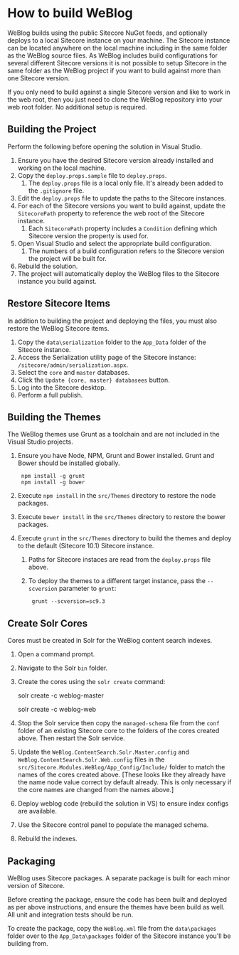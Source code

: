 # How to build WeBlog #

WeBlog builds using the public Sitecore NuGet feeds, and optionally deploys to a local Sitecore instance on your machine. The Sitecore instance can be located anywhere on the local machine including in the same folder as the WeBlog source files. As WeBlog includes build configurations for several different Sitecore versions it is not possible to setup Sitecore in the same folder as the WeBlog project if you want to build against more than one Sitecore version.

If you only need to build against a single Sitecore version and like to work in the web root, then you just need to clone the WeBlog repository into your web root folder. No additional setup is required.

## Building the Project ##

Perform the following before opening the solution in Visual Studio.

1. Ensure you have the desired Sitecore version already installed and working on the local machine.
1. Copy the `deploy.props.sample` file to `deploy.props`.
	1. The `deploy.props` file is a local only file. It's already been added to the `.gitignore` file.
1. Edit the `deploy.props` file to update the paths to the Sitecore instances.
1. For each of the Sitecore versions you want to build against, update the `SitecorePath` property to reference the web root of the Sitecore instance.
	1. Each `SitecorePath` property includes a `Condition` defining which Sitecore version the property is used for.
1. Open Visual Studio and select the appropriate build configuration.
	1. The numbers of a build configuration refers to the Sitecore version the project will be built for.
1. Rebuild the solution.
1. The project will automatically deploy the WeBlog files to the Sitecore instance you build against.

## Restore Sitecore Items ##

In addition to building the project and deploying the files, you must also restore the WeBlog Sitecore items.

1. Copy the `data\serialization` folder to the `App_Data` folder of the Sitecore instance.
1. Access the Serialization utility page of the Sitecore instance: `/sitecore/admin/serialization.aspx`.
1. Select the `core` and `master` databases.
1. Click the `Update {core, master} databasees` button.
1. Log into the Sitecore desktop.
1. Perform a full publish.

## Building the Themes ##

The WeBlog themes use Grunt as a toolchain and are not included in the Visual Studio projects.

1. Ensure you have Node, NPM, Grunt and Bower installed. Grunt and Bower should be installed globally.

		npm install -g grunt
		npm install -g bower

1. Execute `npm install` in the `src/Themes` directory to restore the node packages.
1. Execute `bower install` in the `src/Themes` directory to restore the bower packages.
1. Execute `grunt` in the `src/Themes` directory to build the themes and deploy to the default (Sitecore 10.1) Sitecore instance.
	1. Paths for Sitecore instaces are read from the `deploy.props` file above.
	1. To deploy the themes to a different target instance, pass the `--scversion` parameter to `grunt`:
	
			grunt --scversion=sc9.3

## Create Solr Cores ##

Cores must be created in Solr for the WeBlog content search indexes.

1. Open a command prompt.
1. Navigate to the Solr `bin` folder.
1. Create the cores using the `solr create` command:

	solr create -c weblog-master
	
	solr create -c weblog-web

1. Stop the Solr service then copy the `managed-schema` file from the `conf` folder of an existing Sitecore core to the folders of the cores created above. Then restart the Solr service.
1. Update the `WeBlog.ContentSearch.Solr.Master.config` and `WeBlog.ContentSearch.Solr.Web.config` files in the  `src/Sitecore.Modules.WeBlog/App_Config/Include/` folder to match the names of the cores created above. [These looks like they already have the name node value correct by default already. This is only necessary if the core names are changed from the names above.]
1. Deploy weblog code (rebuild the solution in VS) to ensure index configs are available.
1. Use the Sitecore control panel to populate the managed schema.
1. Rebuild the indexes.

## Packaging ##

WeBlog uses Sitecore packages. A separate package is built for each minor version of Sitecore.

Before creating the package, ensure the code has been built and deployed as per above instructions, and ensure the themes have been build as well. All unit and integration tests should be run.

To create the package, copy the `WeBlog.xml` file from the `data\packages` folder over to the `App_Data\packages` folder of the Sitecore instance you'll be building from.
